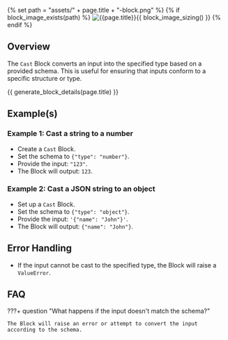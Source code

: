{% set path = "assets/" + page.title + "-block.png" %}
{% if block_image_exists(path) %}
![{{page.title}}]({{path}}){{ block_image_sizing() }}
{% endif %}

## Overview
The `Cast` Block converts an input into the specified type based on a provided schema. This is useful for ensuring that inputs conform to a specific structure or type.

{{ generate_block_details(page.title) }}

## Example(s)

### Example 1: Cast a string to a number
- Create a `Cast` Block.
- Set the schema to `{"type": "number"}`.
- Provide the input: `"123"`.
- The Block will output: `123`.

### Example 2: Cast a JSON string to an object
- Set up a `Cast` Block.
- Set the schema to `{"type": "object"}`.
- Provide the input: `'{"name": "John"}'`.
- The Block will output: `{"name": "John"}`.

## Error Handling
- If the input cannot be cast to the specified type, the Block will raise a `ValueError`.

## FAQ

???+ question "What happens if the input doesn't match the schema?"

    The Block will raise an error or attempt to convert the input according to the schema.

